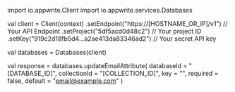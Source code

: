 import io.appwrite.Client
import io.appwrite.services.Databases

val client = Client(context)
    .setEndpoint("https://[HOSTNAME_OR_IP]/v1") // Your API Endpoint
    .setProject("5df5acd0d48c2") // Your project ID
    .setKey("919c2d18fb5d4...a2ae413da83346ad2") // Your secret API key

val databases = Databases(client)

val response = databases.updateEmailAttribute(
    databaseId = "[DATABASE_ID]",
    collectionId = "[COLLECTION_ID]",
    key = "",
    required = false,
    default = "email@example.com"
)
